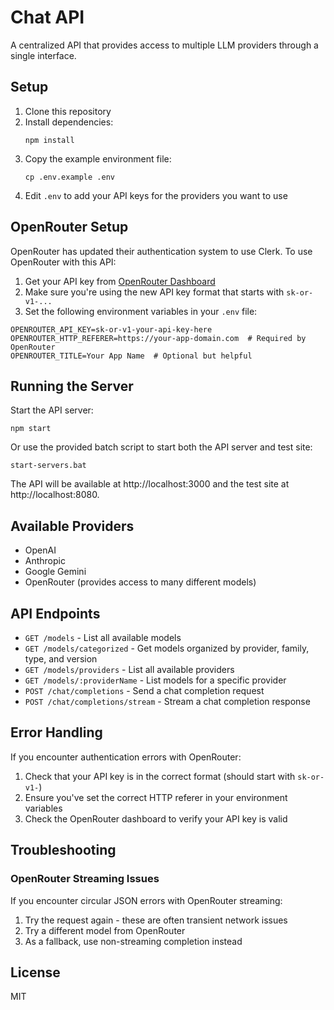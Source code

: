 # Chat API

A centralized API that provides access to multiple LLM providers through a single interface.

## Setup

1. Clone this repository
2. Install dependencies:
   ```
   npm install
   ```
3. Copy the example environment file:
   ```
   cp .env.example .env
   ```
4. Edit `.env` to add your API keys for the providers you want to use

## OpenRouter Setup

OpenRouter has updated their authentication system to use Clerk. To use OpenRouter with this API:

1. Get your API key from [OpenRouter Dashboard](https://openrouter.ai/keys)
2. Make sure you're using the new API key format that starts with `sk-or-v1-...`
3. Set the following environment variables in your `.env` file:

```
OPENROUTER_API_KEY=sk-or-v1-your-api-key-here
OPENROUTER_HTTP_REFERER=https://your-app-domain.com  # Required by OpenRouter
OPENROUTER_TITLE=Your App Name  # Optional but helpful
```

## Running the Server

Start the API server:

```
npm start
```

Or use the provided batch script to start both the API server and test site:

```
start-servers.bat
```

The API will be available at http://localhost:3000 and the test site at http://localhost:8080.

## Available Providers

- OpenAI
- Anthropic
- Google Gemini
- OpenRouter (provides access to many different models)

## API Endpoints

- `GET /models` - List all available models
- `GET /models/categorized` - Get models organized by provider, family, type, and version
- `GET /models/providers` - List all available providers
- `GET /models/:providerName` - List models for a specific provider
- `POST /chat/completions` - Send a chat completion request
- `POST /chat/completions/stream` - Stream a chat completion response

## Error Handling

If you encounter authentication errors with OpenRouter:
1. Check that your API key is in the correct format (should start with `sk-or-v1-`)
2. Ensure you've set the correct HTTP referer in your environment variables
3. Check the OpenRouter dashboard to verify your API key is valid

## Troubleshooting

### OpenRouter Streaming Issues

If you encounter circular JSON errors with OpenRouter streaming:
1. Try the request again - these are often transient network issues
2. Try a different model from OpenRouter
3. As a fallback, use non-streaming completion instead

## License

MIT 